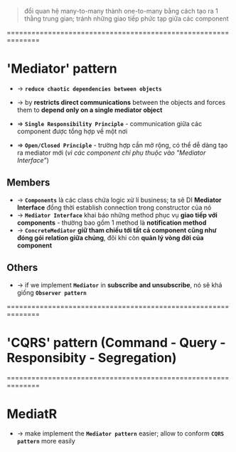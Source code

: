 > đổi quan hệ many-to-many thành one-to-many bằng cách tạo ra 1 thằng trung gian; tránh những giao tiếp phức tạp giữa các component

==============================================================
# 'Mediator' pattern
* -> **`reduce chaotic dependencies between objects`**
* -> by **restricts direct communications** between the objects and forces them to **depend only on a single mediator object**

* => **`Single Responsibility Principle`** - communication giữa các component được tổng hợp về một nơi
* => **`Open/Closed Principle`** - trường hợp cần mở rộng, có thể dễ dàng tạo ra mediator mới (_vì các component chỉ phụ thuộc vào "Mediator Interface"_)

## Members
* -> **`Components`** là các class chứa logic xử lí business; ta sẽ DI **Mediator Interface** đồng thời establish connection trong constructor của nó
* -> **`Mediator Interface`** khai báo những method phục vụ **giao tiếp với components** - thường bao gồm 1 method là **notification method**
* -> **`ConcreteMediator`** **giữ tham chiếu tới tất cả component cũng như đóng gói relation giữa chúng**, đôi khi còn **quản lý vòng đời của component**

## Others
* -> if we implement **`Mediator`** in **subscribe and unsubscribe**, nó sẽ khá giống **`Observer pattern`**

==============================================================
# 'CQRS' pattern (Command - Query - Responsibity - Segregation) 

==============================================================
# MediatR
* -> make implement the **`Mediator pattern`** easier; allow to conform **`CQRS pattern`** more easily